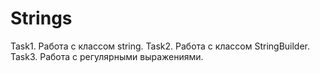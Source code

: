 # Strings
Task1. Работа с классом string. Task2. Работа с классом StringBuilder. Task3. Работа с регулярными выражениями.
